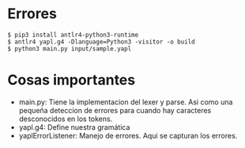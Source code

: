 # Errores

```console
$ pip3 install antlr4-python3-runtime
$ antlr4 yapl.g4 -Dlanguage=Python3 -visitor -o build
$ python3 main.py input/sample.yapl
```

# Cosas importantes

- main.py: Tiene la implementacion del lexer y parse. Asi como una pequeña deteccion de errores para cuando hay caracteres desconocidos en los tokens.
- yapl.g4: Define nuestra gramática
- yaplErrorListener: Manejo de errores. Aqui se capturan los errores. 